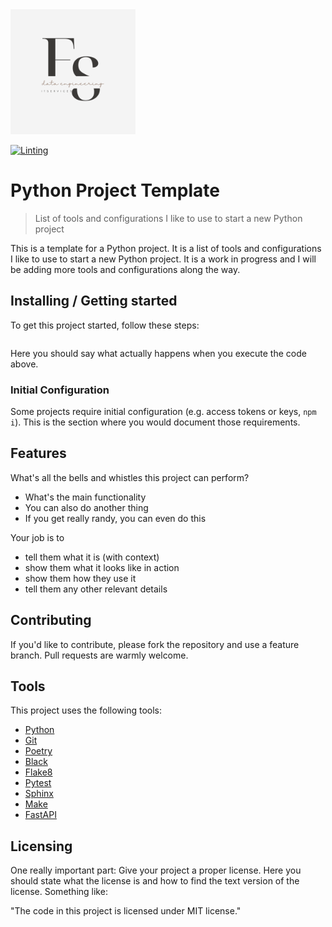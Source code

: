 <img src="logo.png" alt="drawing" width="200"/>

[![Linting](https://github.com/Flor91/boilerplate_python_project/actions/workflows/lint.yml/badge.svg)](https://github.com/Flor91/boilerplate_python_project/actions/workflows/lint.yml)

# Python Project Template
> List of tools and configurations I like to use to start a new Python project

This is a template for a Python project. It is a list of tools and configurations I like to use to start a new Python project. It is a work in progress and I will be adding more tools and configurations along the way.

## Installing / Getting started

To get this project started, follow these steps:

```shell

```

Here you should say what actually happens when you execute the code above.

### Initial Configuration

Some projects require initial configuration (e.g. access tokens or keys, `npm i`).
This is the section where you would document those requirements.

## Features

What's all the bells and whistles this project can perform?
* What's the main functionality
* You can also do another thing
* If you get really randy, you can even do this

Your job is to

* tell them what it is (with context)
* show them what it looks like in action
* show them how they use it
* tell them any other relevant details

## Contributing

If you'd like to contribute, please fork the repository and use a feature
branch. Pull requests are warmly welcome.

## Tools

This project uses the following tools:

* [Python](https://www.python.org/)
* [Git](https://git-scm.com/)
* [Poetry](https://python-poetry.org/)
* [Black](https://black.readthedocs.io/en/stable/)
* [Flake8](https://flake8.pycqa.org/en/latest/)
* [Pytest](https://docs.pytest.org/en/stable/)
* [Sphinx](https://www.sphinx-doc.org/en/master/)
* [Make](https://www.gnu.org/software/make/)
* [FastAPI](https://fastapi.tiangolo.com/)

## Licensing

One really important part: Give your project a proper license. Here you should
state what the license is and how to find the text version of the license.
Something like:

"The code in this project is licensed under MIT license."
